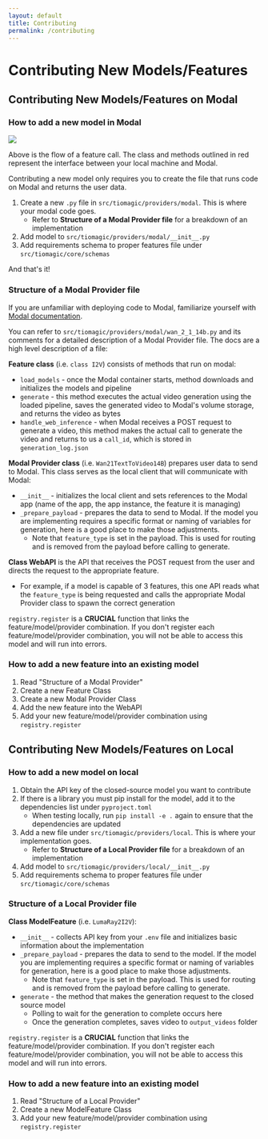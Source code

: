 ```yaml
---
layout: default
title: Contributing
permalink: /contributing
---
```


# Contributing New Models/Features

## Contributing New Models/Features on Modal

### How to add a new model in Modal

<img src="https://storage.googleapis.com/tm-animation-public-examples/repo-assets/modal_diagram_highlighted.png">

Above is the flow of a feature call. The class and methods outlined in red represent the interface between your local machine and Modal.

Contributing a new model only requires you to create the file that runs code on Modal and returns the user data.

1. Create a new `.py` file in `src/tiomagic/providers/modal`. This is where your modal code goes.
   - Refer to **Structure of a Modal Provider file** for a breakdown of an implementation
2. Add model to `src/tiomagic/providers/modal/__init__.py`
3. Add requirements schema to proper features file under `src/tiomagic/core/schemas`

And that's it!

### Structure of a Modal Provider file

If you are unfamiliar with deploying code to Modal, familiarize yourself with [Modal documentation](https://modal.com/docs).

You can refer to `src/tiomagic/providers/modal/wan_2_1_14b.py` and its comments for a detailed description of a Modal Provider file. The docs are a high level description of a file:

**Feature class** (i.e. `class I2V`) consists of methods that run on modal:
- `load_models` - once the Modal container starts, method downloads and initializes the models and pipeline
- `generate` - this method executes the actual video generation using the loaded pipeline, saves the generated video to Modal's volume storage, and returns the video as bytes
- `handle_web_inference` - when Modal receives a POST request to generate a video, this method makes the actual call to generate the video and returns to us a `call_id`, which is stored in `generation_log.json`

**Modal Provider class** (i.e. `Wan21TextToVideo14B`) prepares user data to send to Modal. This class serves as the local client that will communicate with Modal:
- `__init__` - initializes the local client and sets references to the Modal app (name of the app, the app instance, the feature it is managing)
- `_prepare_payload` - prepares the data to send to Modal. If the model you are implementing requires a specific format or naming of variables for generation, here is a good place to make those adjustments.
  - Note that `feature_type` is set in the payload. This is used for routing and is removed from the payload before calling to generate.

**Class WebAPI** is the API that receives the POST request from the user and directs the request to the appropriate feature.
- For example, if a model is capable of 3 features, this one API reads what the `feature_type` is being requested and calls the appropriate Modal Provider class to spawn the correct generation

`registry.register` is a **CRUCIAL** function that links the feature/model/provider combination. If you don't register each feature/model/provider combination, you will not be able to access this model and will run into errors.

### How to add a new feature into an existing model

1. Read "Structure of a Modal Provider"
2. Create a new Feature Class
3. Create a new Modal Provider Class
4. Add the new feature into the WebAPI
5. Add your new feature/model/provider combination using `registry.register`

## Contributing New Models/Features on Local

### How to add a new model on local

1. Obtain the API key of the closed-source model you want to contribute
2. If there is a library you must pip install for the model, add it to the dependencies list under `pyproject.toml`
   - When testing locally, run `pip install -e .` again to ensure that the dependencies are updated
3. Add a new file under `src/tiomagic/providers/local`. This is where your implementation goes.
   - Refer to **Structure of a Local Provider file** for a breakdown of an implementation
4. Add model to `src/tiomagic/providers/local/__init__.py`  
5. Add requirements schema to proper features file under `src/tiomagic/core/schemas`

### Structure of a Local Provider file

**Class ModelFeature** (i.e. `LumaRay2I2V`):
- `__init__` - collects API key from your `.env` file and initializes basic information about the implementation
- `_prepare_payload` - prepares the data to send to the model. If the model you are implementing requires a specific format or naming of variables for generation, here is a good place to make those adjustments.
  - Note that `feature_type` is set in the payload. This is used for routing and is removed from the payload before calling to generate.
- `generate` - the method that makes the generation request to the closed source model
  - Polling to wait for the generation to complete occurs here
  - Once the generation completes, saves video to `output_videos` folder

`registry.register` is a **CRUCIAL** function that links the feature/model/provider combination. If you don't register each feature/model/provider combination, you will not be able to access this model and will run into errors.

### How to add a new feature into an existing model

1. Read "Structure of a Local Provider"
2. Create a new ModelFeature Class
3. Add your new feature/model/provider combination using `registry.register`
